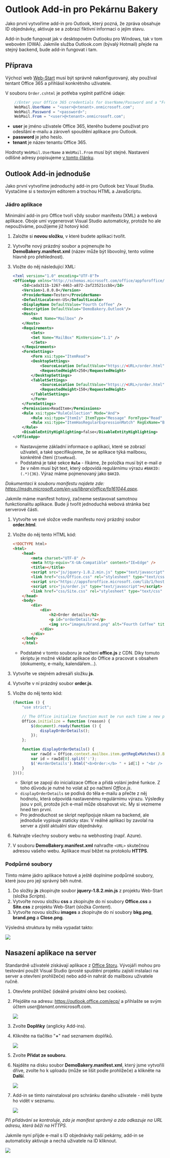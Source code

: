 # Outlook Add-in pro Pekárnu Bakery
Jako první vytvoříme add-in pro Outlook, který pozná, že zpráva obsahuje ID objednávky, aktivuje se a zobrazí fiktivní informaci o jejím stavu.

Add-in bude fungovat jak v desktopovém Outlooku pro Windows, tak v tom webovém (OWA). Jakmile služba Outlook.com (bývalý Hotmail) přejde na stejný backend, bude add-in fungovat i tam.

## Příprava
Výchozí web [Web-Start](../Web-Start) musí být správně nakonfigurovaný, aby používal tentant Office 365 a přihlásil konkrétního uživatele.

V souboru `Order.cshtml` je potřeba vyplnit patřičné údaje:

```csharp
	//Enter your Office 365 credentials for UserName/Password and a "From" address for the e-mail
	WebMail.UserName = "<user>@<tenant>.onmicrosoft.com";
	WebMail.Password = "<password>";
	WebMail.From = "<user>@<tenant>.onmicrosoft.com";
```

* **user** je jméno uživatele Office 365, kterého budeme používat pro odesílání e-mailu a zároveň spouštění aplikace pro Outlook.
* **password** je jeho heslo.
* **tenant** je název tenantu Office 365.

Hodnoty `WebMail.UserName` a `WebMail.From` musí být stejné. Nastavení odlišné adresy popisujeme [v tomto článku](http://blogs.msdn.com/b/vyvojari/archive/2014/11/04/jak-pouzit-office-365-pro-posilani-e-mailu.aspx).

## Outlook Add-in jednoduše
Jako první vytvoříme jednoduchý add-in pro Outlook bez Visual Studia. Vystačíme si s textovým editorem a trochou HTML a JavaScriptu.

### Jádro aplikace
Minimální add-in pro Office tvoří vždy soubor manifestu (XML) a webová aplikace. Oboje umí vygenerovat Visual Studio automaticky, protože ho ale nepoužíváme, použijeme již hotový kód:

1. Založte si **novou složku**, v které budete aplikaci tvořit.
1. Vytvořte nový prázdný soubor a pojmenujte ho **DemoBakery.manifest.xml** (název může být libovolný, tento volíme hlavně pro přehlednost).
1. Vložte do něj následující XML:

	```xml
	<?xml version="1.0" encoding="UTF-8"?>
	<OfficeApp xmlns="http://schemas.microsoft.com/office/appforoffice/1.1" xmlns:xsi="http://www.w3.org/2001/XMLSchema-instance" xsi:type="MailApp">
		<Id>cada311b-1267-4463-a872-2af23521ccbb</Id>
		<Version>1.0.0.0</Version>
		<ProviderName>Tester</ProviderName>
		<DefaultLocale>en-US</DefaultLocale>
		<DisplayName DefaultValue="Fourth Coffee" />
		<Description DefaultValue="DemoBakery.Outlook"/>
		<Hosts>
			<Host Name="Mailbox" />
		</Hosts>
		<Requirements>
			<Sets>
			<Set Name="MailBox" MinVersion="1.1" />
			</Sets>
		</Requirements>
		<FormSettings>
			<Form xsi:type="ItemRead">
			<DesktopSettings>
				<SourceLocation DefaultValue="https://<URL>/order.html"/>
				<RequestedHeight>250</RequestedHeight>
			</DesktopSettings>
			<TabletSettings>
				<SourceLocation DefaultValue="https://<URL>/order.html" />
				<RequestedHeight>150</RequestedHeight>
			</TabletSettings>
			</Form>
		</FormSettings>
		<Permissions>ReadItem</Permissions>
		<Rule xsi:type="RuleCollection" Mode="And">
			<Rule xsi:type="ItemIs" ItemType="Message" FormType="Read" />
			<Rule xsi:type="ItemHasRegularExpressionMatch" RegExName="BAKID" RegExValue="#BAKID:(.*){36}" PropertyName="BodyAsPlaintext" />
		</Rule>
		<DisableEntityHighlighting>false</DisableEntityHighlighting>
	</OfficeApp>
	```
	
	* Nastavujeme základní informace o aplikaci, které se zobrazí uživateli, a také specifikujeme, že se aplikace týká mailboxu, konkrétně čtení (`ItemRead`).
	* Podstatná je také sekce **`Rule`** - říkáme, že položka musí být e-mail *a* že v něm musí být text, který odpovídá regulárnímu výrazu `#BAKID:(.*){36}`. Výraz máme pojmenovaný jako `BAKID`.

*Dokumentaci k souboru manifestu najdete zde: https://msdn.microsoft.com/en-us/library/office/fp161044.aspx.*

Jakmile máme manifest hotový, začneme sestavovat samotnou funkctionalitu aplikace. Bude ji tvořit jednoduchá webová stránka bez serverové části.

1. Vytvořte ve své složce vedle manifestu nový prázdný soubor **order.html**.
1. Vložte do něj tento HTML kód:
	
	```html
	<!DOCTYPE html>
	<html>
		<head>
			<meta charset="UTF-8" />
			<meta http-equiv="X-UA-Compatible" content="IE=Edge" />
			<title></title>
			<script src="js/jquery-1.8.2.min.js" type="text/javascript"></script>
			<link href="css/Office.css" rel="stylesheet" type="text/css" />
			<script src="https://appsforoffice.microsoft.com/lib/1/hosted/office.js" type="text/javascript"></script>
			<script src="js/order.js" type="text/javascript"></script>
			<link href="css/Site.css" rel="stylesheet" type="text/css" />
		</head>
		<body>
			<div>
				<div>
					<h2>Order details</h2>
					<p id="orderDetails"></p>
					<img src="images/brand.png" alt="Fourth Coffee" title="Fourth Coffee" />
				</div>
			</div>
		</body>
		</html>
	```
	
	* Podstatné v tomto souboru je načtení **office.js** z CDN. Díky tomuto skriptu je možné vkládat aplikace do Office a pracovat s obsahem (dokumenty, e-maily, kalendářem...).

1. Vytvořte ve stejném adresáři složku **js**.
1. Vytvořte v ní prázdný soubor **order.js**.
1. Vložte do něj tento kód:
	
	```js
	(function () {
		"use strict";
	
		// The Office initialize function must be run each time a new page is loaded
		Office.initialize = function (reason) {
			$(document).ready(function () {
				displayOrderDetails();
			});
		};
	
		function displayOrderDetails() {
			var rawId = Office.context.mailbox.item.getRegExMatches().BAKID;
			var id = rawId[0].split(':');
			$('#orderDetails').html("<b>Order:</b> " + id[1] + "<br /> <b>Status:</b> Processing at coffee shop.");
		}
	})();
	```
	
	* Skript se zapojí do inicializace Office a přidá volání jedné funkce. Z toho důvodu je nutné ho volat až po načtení *Office.js*.
	* `displayOrderDetails` se podívá do těla e-mailu a přečte z něj hodnotu, která odpovídá nastavenému regulárnímu výrazu. Výsledky jsou v poli, protože jich e-mail může obsahovat víc. My si vezmeme hned ten první.
	* Pro jednoduchost se skript nepřipojuje nikam na backend, ale jednoduše vypisuje staticky stav. V reálné aplikaci by zavolal na server a zjistil aktuální stav objednávky.

1. Nahrajte všechny soubory webu na webhosting (např. Azure).
1. V souboru **DemoBakery.manifest.xml** nahraďte `<URL>` skutečnou adresou vašeho webu. Aplikace musí běžet na protokolu **HTTPS**.

### Podpůrné soubory
Tímto máme jádro aplikace hotové a ještě doplníme podpůrné soubory, které jsou pro její správný běh nutné.

1. Do složky **js** zkopírujte soubor **jquery-1.8.2.min.js** z projektu Web-Start (složka *Scripts*).
1. Vytvořte novou složku **css** a zkopírujte do ní soubory **Office.css** a **Site.css** z projektu Web-Start (složka *Content*).
1. Vytvořte novou složku **images** a zkopírujte do ní soubory **bkg.png**, **brand.png** a **Close.png**.

Výsledná struktura by měla vypadat takto:

![](Images/struktura.png)

## Nasazení aplikace na server
Standardně uživatelé získávají aplikace z [Office Storu](https://store.office.com). Vývojáři mohou pro testování použít Visual Studio (prosté spuštění projektu zajistí instalaci na server a otevření prohlížeče) nebo add-in nahrát do mailboxu uživatele ručně.

1. Otevřete prohlížeč (ideálně privátní okno bez cookies).
1. Přejděte na adresu: https://outlook.office.com/ecp/ a přihlašte se svým účtem *user*@*tenant*.onmicrosoft.com.

	![](Images/outlook-sideload1.png)

1. Zvolte **Doplňky** (anglicky Add-ins).
1. Klikněte na tlačítko "**+**" nad seznamem doplňků.

	![](Images/outlook-sideload2.png)

1. Zvolte **Přidat ze souboru**.
1. Najděte na disku soubor **DemoBakery.manifest.xml**, který jsme vytvořili dříve, zvolte ho k uploadu (může se lišit podle prohlížeče) a klikněte na **Další**.

	![](Images/outlook-sideload3.png)
	
1. Add-in se tímto nainstaloval pro schránku daného uživatele - měli byste ho vidět v seznamu.

	![](Images/outlook-sideload4.png)
	
*Při přidávání se kontroluje, zda je manifest správný a zda odkazuje na URL adresu, která běží na HTTPS.*

Jakmile nyní přijde e-mail s ID objednávky naší pekárny, add-in se automaticky aktivuje a nechá uživatele na ID kliknout.

![](Images/outlook-sideload5.png)